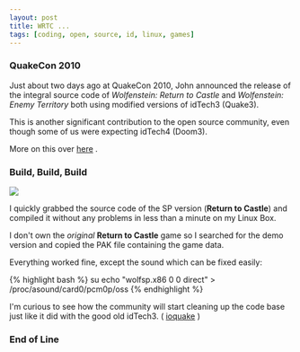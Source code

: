 ```yaml
--- 
layout: post
title: WRTC ...
tags: [coding, open, source, id, linux, games] 
---
```


### QuakeCon 2010

Just about two days ago at QuakeCon 2010, John announced the release of the integral source code of *Wolfenstein: Return to Castle*
and *Wolfenstein: Enemy Territory* both using modified versions of idTech3 (Quake3).

This is another significant contribution to the open source community, even though some of us were expecting idTech4 (Doom3).

More on this over [here](http://www.gamasutra.com/view/news/29903/QuakeCon_id_Software_Releases_Source_Code_For_Two_Wolfenstein_Titles.php) .
 
### Build, Build, Build

<a href="{{ site.url }}/images/2010/08/wrtc.png" class="image">
<img src="{{ site.url }}/images/2010/08/wrtc_thumb.png"/>
</a>

I quickly grabbed the source code of the SP version (**Return to Castle**) and compiled it without any problems in less than a minute
on my Linux Box.

I don't own the *original* **Return to Castle** game so I searched for the demo version and copied the PAK file containing the game data. 

Everything worked fine, except the sound which can be fixed easily:

{% highlight bash %}
su
echo "wolfsp.x86 0 0 direct" > /proc/asound/card0/pcm0p/oss
{% endhighlight %}

I'm curious to see how the community will start cleaning up the code base just like it did with the good old idTech3. ( [ioquake](http://ioquake3.org/) )

### End of Line
